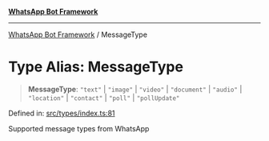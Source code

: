 [**WhatsApp Bot Framework**](../README.md)

***

[WhatsApp Bot Framework](../globals.md) / MessageType

# Type Alias: MessageType

> **MessageType**: `"text"` \| `"image"` \| `"video"` \| `"document"` \| `"audio"` \| `"location"` \| `"contact"` \| `"poll"` \| `"pollUpdate"`

Defined in: [src/types/index.ts:81](https://github.com/green-api/whatsapp-chatbot-js-v2/blob/6c0c4f4b360c7e87dd13e91d54244d90d03a5549/src/types/index.ts#L81)

Supported message types from WhatsApp

